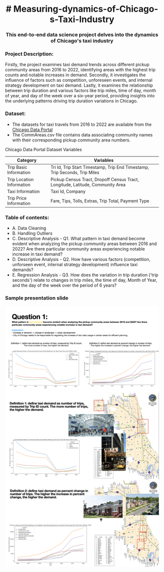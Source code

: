 <h1 align="center"> # Measuring-dynamics-of-Chicago-s-Taxi-Industry </h1>

<h3 align="center">This end-to-end data science project delves into the dynamics of Chicago's taxi industry </h3>

### Project Description: 
Firstly, the project examines taxi demand trends across different pickup community areas from 2016 to 2022, identifying areas with the highest trip counts and notable increases in demand. Secondly, it investigates the influence of factors such as competition, unforeseen events, and internal strategy development on taxi demand. Lastly, it examines the relationship between trip duration and various factors like trip miles, time of day, month of year, and day of the week over a six-year period, providing insights into the underlying patterns driving trip duration variations in Chicago.

### Dataset: 
- The datasets for taxi travels from 2016 to 2022 are available from the [Chicago Data Portal](https://data.cityofchicago.org/Transportation/Taxi-Trips/wrvz-psew)
- The CommAreas.csv file contains data associating community names with their corresponding pickup community area numbers.

Chicago Data Portal Dataset Variables

| Category                   | Variables                                                                       |
| -------------------------- | ------------------------------------------------------------------------------- |
| Trip Basic Information     | Tri Id, Trip Start Timestamp, Trip End Timestamp, Trip Seconds, Trip Miles      |
| Trip Location Information  | Pickup Census Tract, Dropoff Census Tract, Longitude, Latitude, Community Area  |
| Taxi Information           | Taxi Id, Company                                                                |
| Trip Price Information     | Fare, Tips, Tolls, Extras, Trip Total, Payment Type                             |

### Table of contents:
- A. Data Cleaning
- B. Handling Outliers
- C. Descriptive Analysis - Q1. What pattern in taxi demand become evident when analyzing the pickup community areas between 2016 and 2022? Are there particular community areas experiencing notable increase in taxi demand?
- D. Descriptive Analysis - Q2. How have various factors (competition, unforseen event, internal strategy development) influence taxi demands?
- E. Regression Analysis - Q3. How does the variation in trip duration ('trip seconds') relate to changes in trip miles, the time of day, Month of Year, and the day of the week over the period of 6 years?

### Sample presentation slide

![image](https://github.com/hasongc01/Measuring-Dynamics-of-Chicago-Taxi-Industry/blob/main/Descriptive%20Q1.png)
![image](https://github.com/hasongc01/Measuring-Dynamics-of-Chicago-Taxi-Industry/blob/main/Descriptive%20Q1%20-%20part%20A.png)
![image](https://github.com/hasongc01/Measuring-Dynamics-of-Chicago-Taxi-Industry/blob/main/Descriptive%20Q1%20-%20part%20B.png)
